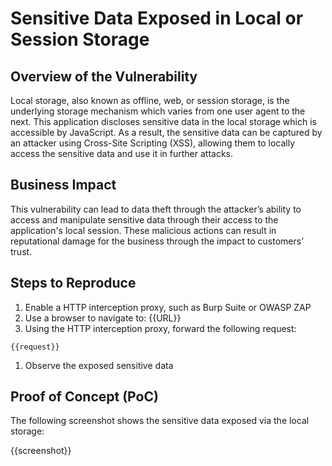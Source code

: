 # Sensitive Data Exposed in Local or Session Storage

## Overview of the Vulnerability

Local storage, also known as offline, web, or session storage, is the underlying storage mechanism which varies from one user agent to the next. This application discloses sensitive data in the local storage which is accessible by JavaScript. As a result, the sensitive data can be captured by an attacker using Cross-Site Scripting (XSS), allowing them to locally access the sensitive data and use it in further attacks.

## Business Impact

This vulnerability can lead to data theft through the attacker’s ability to access and manipulate sensitive data through their access to the application's local session. These malicious actions can result in reputational damage for the business through the impact to customers’ trust.

## Steps to Reproduce

1. Enable a HTTP interception proxy, such as Burp Suite or OWASP ZAP
1. Use a browser to navigate to: {{URL}}
1. Using the HTTP interception proxy, forward the following request:

```HTTP
{{request}}
```

1. Observe the exposed sensitive data

## Proof of Concept (PoC)

The following screenshot shows the sensitive data exposed via the local storage:

{{screenshot}}
